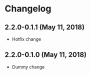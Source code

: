 # Changelog

## 2.2.0-0.1.1 (May 11, 2018)

* Hotfix change

## 2.2.0-0.1.0 (May 11, 2018)

* Dummy change

